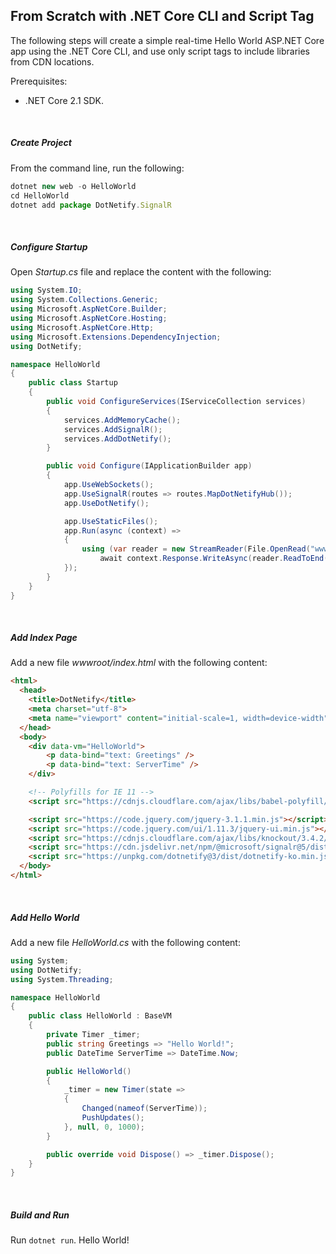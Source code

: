 ## From Scratch with .NET Core CLI and Script Tag

The following steps will create a simple real-time Hello World ASP.NET Core app using the .NET Core CLI, and use only script tags to include libraries from CDN locations.

Prerequisites:

- .NET Core 2.1 SDK.
<br/>

##### Create Project

From the command line, run the following:
```js
dotnet new web -o HelloWorld
cd HelloWorld
dotnet add package DotNetify.SignalR
```
<br/>

##### Configure Startup

Open _Startup.cs_ file and replace the content with the following:
```csharp
using System.IO;
using System.Collections.Generic;
using Microsoft.AspNetCore.Builder;
using Microsoft.AspNetCore.Hosting;
using Microsoft.AspNetCore.Http;
using Microsoft.Extensions.DependencyInjection;
using DotNetify;

namespace HelloWorld
{
    public class Startup
    {
        public void ConfigureServices(IServiceCollection services)
        {
            services.AddMemoryCache();
            services.AddSignalR();
            services.AddDotNetify();          
        }

        public void Configure(IApplicationBuilder app)
        {
            app.UseWebSockets();
            app.UseSignalR(routes => routes.MapDotNetifyHub());
            app.UseDotNetify();          

            app.UseStaticFiles();
            app.Run(async (context) =>
            {
                using (var reader = new StreamReader(File.OpenRead("wwwroot/index.html")))
                    await context.Response.WriteAsync(reader.ReadToEnd());
            });
        }
    }
}
```
<br/>


##### Add Index Page

Add a new file _wwwroot/index.html_ with the following content:
```html
<html>
  <head>
    <title>DotNetify</title>
    <meta charset="utf-8">
    <meta name="viewport" content="initial-scale=1, width=device-width" />
  </head>
  <body>
    <div data-vm="HelloWorld">
        <p data-bind="text: Greetings" />
        <p data-bind="text: ServerTime" />
    </div>

    <!-- Polyfills for IE 11 -->
    <script src="https://cdnjs.cloudflare.com/ajax/libs/babel-polyfill/7.0.0/polyfill.min.js"></script>

    <script src="https://code.jquery.com/jquery-3.1.1.min.js"></script>
    <script src="https://code.jquery.com/ui/1.11.3/jquery-ui.min.js"></script>
    <script src="https://cdnjs.cloudflare.com/ajax/libs/knockout/3.4.2/knockout-min.js"></script>
    <script src="https://cdn.jsdelivr.net/npm/@microsoft/signalr@5/dist/browser/signalr.min.js"></script>
    <script src="https://unpkg.com/dotnetify@3/dist/dotnetify-ko.min.js"></script>
  </body>
</html>
```
<br/>

##### Add Hello World

Add a new file _HelloWorld.cs_ with the following content:
```csharp
using System;
using DotNetify;
using System.Threading;

namespace HelloWorld
{
    public class HelloWorld : BaseVM
    {
        private Timer _timer;
        public string Greetings => "Hello World!";
        public DateTime ServerTime => DateTime.Now;

        public HelloWorld()
        {
            _timer = new Timer(state =>
            {
                Changed(nameof(ServerTime));
                PushUpdates();
            }, null, 0, 1000);
        }

        public override void Dispose() => _timer.Dispose();
    }
}
```
<br/>

##### Build and Run

Run `dotnet run`.  Hello World!
